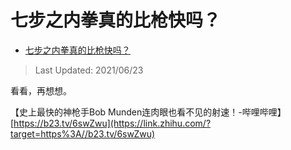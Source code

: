 # 七步之内拳真的比枪快吗？

- [七步之内拳真的比枪快吗？](https://www.zhihu.com/question/454275574/answer/1957260733)

>Last Updated: 2021/06/23

看看，再想想。

【史上最快的神枪手Bob Munden连肉眼也看不见的射速！-哔哩哔哩】[https://b23.tv/6swZwu](https://link.zhihu.com/?target=https%3A//b23.tv/6swZwu)